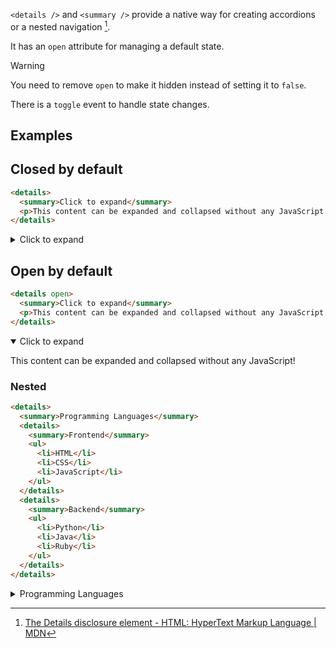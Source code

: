 `<details />` and `<summary />` provide a native way for creating accordions or a nested navigation [^1].

It has an `open` attribute for managing a default state.

>[!WARNING]
>You need to remove `open` to make it hidden instead of setting it to `false`.

There is a `toggle` event to handle state changes.
## Examples

## Closed by default

```html
<details>
  <summary>Click to expand</summary>
  <p>This content can be expanded and collapsed without any JavaScript!</p>
</details>
```

<details>
  <summary>Click to expand</summary>
  <p>This content can be expanded and collapsed without any JavaScript!</p>
</details>

## Open by default

```html
<details open>
  <summary>Click to expand</summary>
  <p>This content can be expanded and collapsed without any JavaScript!</p>
</details>
```

<details open>
  <summary>Click to expand</summary>
  <p>This content can be expanded and collapsed without any JavaScript!</p>
</details>

### Nested

```html
<details>
  <summary>Programming Languages</summary>
  <details>
    <summary>Frontend</summary>
    <ul>
      <li>HTML</li>
      <li>CSS</li>
      <li>JavaScript</li>
    </ul>
  </details>
  <details>
    <summary>Backend</summary>
    <ul>
      <li>Python</li>
      <li>Java</li>
      <li>Ruby</li>
    </ul>
  </details>
</details>
```

<details>
  <summary>Programming Languages</summary>
  <details>
    <summary>Frontend</summary>
    <ul>
      <li>HTML</li>
      <li>CSS</li>
      <li>JavaScript</li>
    </ul>
  </details>
  <details>
    <summary>Backend</summary>
    <ul>
      <li>Python</li>
      <li>Java</li>
      <li>Ruby</li>
    </ul>
  </details>
</details>


[^1]: [The Details disclosure element - HTML: HyperText Markup Language \| MDN](https://developer.mozilla.org/en-US/docs/Web/HTML/Reference/Elements/details)
